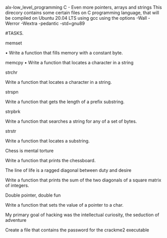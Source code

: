 alx-low_level_programming
C - Even more pointers, arrays and strings This direcory contains some certain files on C programming language, that will be compiled on Ubuntu 20.04 LTS using gcc using the options -Wall - Werror -Wextra -pedantic -std=gnu89


#TASKS.


memset

• Write a function that fills memory with a constant byte.


memcpy • Write a function that locates a character in a string


strchr


Write a function that locates a character in a string.


strspn

Write a function that gets the length of a prefix substring.


strpbrk

Write a function that searches a string for any of a set of bytes.


strstr

Write a function that locates a substring.


Chess is mental torture

Write a function that prints the chessboard.


The line of life is a ragged diagonal between duty and desire

Write a function that prints the sum of the two diagonals of a square matrix of integers.


Double pointer, double fun

Write a function that sets the value of a pointer to a char.


My primary goal of hacking was the intellectual curiosity, the seduction of adventure

Create a file that contains the password for the crackme2 executable
